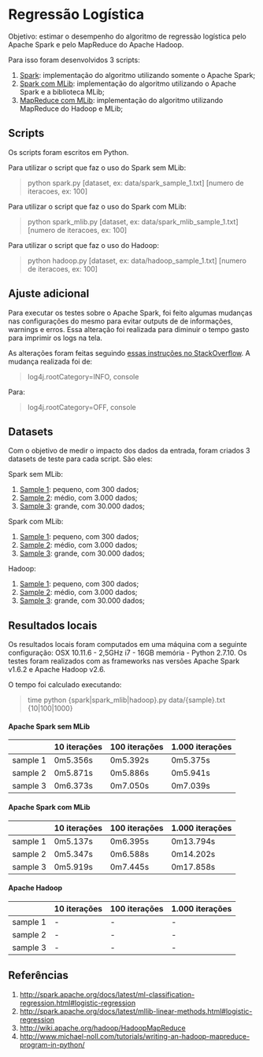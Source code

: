 # Regressão Logística
Objetivo: estimar o desempenho do algoritmo de regressão logística pelo Apache Spark e pelo MapReduce do Apache Hadoop.

Para isso foram desenvolvidos 3 scripts:

1. [Spark](spark.py): implementação do algoritmo utilizando somente o Apache Spark;
2. [Spark com MLib](spark_mlib.py): implementação do algoritmo utilizando o Apache Spark e a biblioteca MLib;
3. [MapReduce com MLib](hadoop.py): implementação do algoritmo utilizando MapReduce do Hadoop e MLib;

## Scripts
Os scripts foram escritos em Python.

Para utilizar o script que faz o uso do Spark sem MLib:
> python spark.py [dataset, ex: data/spark_sample_1.txt] [numero de iteracoes, ex: 100]

Para utilizar o script que faz o uso do Spark com MLib:
> python spark_mlib.py [dataset, ex: data/spark_mlib_sample_1.txt] [numero de iteracoes, ex: 100]

Para utilizar o script que faz o uso do Hadoop:
> python hadoop.py [dataset, ex: data/hadoop_sample_1.txt] [numero de iteracoes, ex: 100]



## Ajuste adicional
Para executar os testes sobre o Apache Spark, foi feito algumas mudanças nas configurações do mesmo para evitar outputs de de informações, warnings e erros. Essa alteração foi realizada para diminuir o tempo gasto para imprimir os logs na tela.

As alterações foram feitas seguindo [essas instruções no StackOverflow](http://stackoverflow.com/questions/25193488/how-to-turn-off-info-logging-in-pyspark). A mudança realizada foi de:
> log4j.rootCategory=INFO, console

Para:
> log4j.rootCategory=OFF, console



## Datasets
Com o objetivo de medir o impacto dos dados da entrada, foram criados 3 datasets de teste para cada script. São eles:

Spark sem MLib:

1. [Sample 1](data/spark_sample_1.txt): pequeno, com 300 dados;
2. [Sample 2](data/spark_sample_2.txt): médio, com 3.000 dados;
3. [Sample 3](data/spark_sample_3.txt): grande, com 30.000 dados;

Spark com MLib:

1. [Sample 1](data/spark_mlib_sample_1.txt): pequeno, com 300 dados;
2. [Sample 2](data/spark_mlib_sample_2.txt): médio, com 3.000 dados;
3. [Sample 3](data/spark_mlib_sample_3.txt): grande, com 30.000 dados;

Hadoop:

1. [Sample 1](data/hadoop_sample_1.txt): pequeno, com 300 dados;
2. [Sample 2](data/hadoop_sample_2.txt): médio, com 3.000 dados;
3. [Sample 3](data/hadoop_sample_3.txt): grande, com 30.000 dados;



## Resultados locais
Os resultados locais foram computados em uma máquina com a seguinte configuração: OSX 10.11.6 - 2,5GHz i7 - 16GB memória - Python 2.7.10. Os testes foram realizados com as frameworks nas versões Apache Spark v1.6.2 e Apache Hadoop v2.6.

O tempo foi calculado executando:
> time python {spark|spark_mlib|hadoop}.py data/{sample}.txt {10|100|1000}

#### Apache Spark sem MLib
|          | 10 iterações | 100 iterações | 1.000 iterações |
|----------|--------------|---------------|----------------|
| sample 1 | 0m5.356s | 0m5.392s | 0m5.375s |
| sample 2 | 0m5.871s | 0m5.886s | 0m5.941s |
| sample 3 | 0m6.373s | 0m7.050s | 0m7.039s |

#### Apache Spark com MLib
|          | 10 iterações | 100 iterações | 1.000 iterações |
|----------|--------------|---------------|----------------|
| sample 1 | 0m5.137s | 0m6.395s | 0m13.794s |
| sample 2 | 0m5.347s | 0m6.588s | 0m14.202s |
| sample 3 | 0m5.919s | 0m7.445s | 0m17.858s |

#### Apache Hadoop
|          | 10 iterações | 100 iterações | 1.000 iterações |
|----------|--------------|---------------|----------------|
| sample 1 | - | - | - |
| sample 2 | - | - | - |
| sample 3 | - | - | - |



## Referências
1. http://spark.apache.org/docs/latest/ml-classification-regression.html#logistic-regression
2. http://spark.apache.org/docs/latest/mllib-linear-methods.html#logistic-regression
3. http://wiki.apache.org/hadoop/HadoopMapReduce
4. http://www.michael-noll.com/tutorials/writing-an-hadoop-mapreduce-program-in-python/
